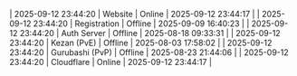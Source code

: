 | 2025-09-12 23:44:20 | Website | Online | 2025-09-12 23:44:17 |
| 2025-09-12 23:44:20 | Registration | Offline | 2025-09-09 16:40:23 |
| 2025-09-12 23:44:20 | Auth Server | Offline | 2025-08-18 09:33:31 |
| 2025-09-12 23:44:20 | Kezan (PvE) | Offline | 2025-08-03 17:58:02 |
| 2025-09-12 23:44:20 | Gurubashi (PvP) | Offline | 2025-08-23 21:44:06 |
| 2025-09-12 23:44:20 | Cloudflare | Online | 2025-09-12 23:44:17 |
